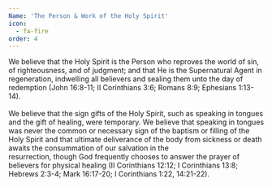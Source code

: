 ```yaml
---
Name: 'The Person & Work of the Holy Spirit'
icon:
  - fa-fire
order: 4
---
```



We believe that the Holy Spirit is the Person who reproves the world of sin, of righteousness, and of judgment; and that He is the Supernatural Agent in regeneration, indwelling all believers and sealing them unto the day of redemption (John 16:8-11; II Corinthians 3:6; Romans 8:9; Ephesians 1:13-14).
<br>
<br>We believe that the sign gifts of the Holy Spirit, such as speaking in tongues and the gift of healing, were temporary. We believe that speaking in tongues was never the common or necessary sign of the baptism or filling of the Holy Spirit and that ultimate deliverance of the body from sickness or death awaits the consummation of our salvation in the
<br>resurrection, though God frequently chooses to answer the prayer of believers for physical healing (II Corinthians 12:12; I Corinthians 13:8; Hebrews 2:3-4; Mark 16:17-20; I Corinthians 1:22, 14:21-22).